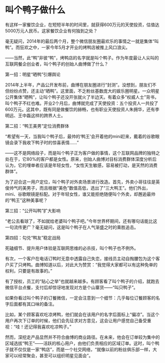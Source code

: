 # 叫个鸭子做什么

有这样一家餐饮企业，在短短半年的时间里，就获得600万元的天使投资，估值达5000万元人民币。这家餐饮企业有何独到之处？ 

毫无疑问，2014年的最后两个月，整个微信朋友圈最欢乐的事情之一就是集体“叫鸭”。而狂欢之中，一家今年5月才开业的烤鸭店被推上风口浪尖。 

——当然，此“鸭”非彼“鸭”，烤鸭店的名字就是叫个鸭子。作为年度最让人尖叫的互联网餐企创业者，叫个鸭子的创始人曲博做了什么？ 

第一招：明星“晒鸭”引爆舆论 

2014年上半年，产品公开发布前，曲博在朋友圈进行“封测”。没想到，朋友们不但纷纷点赞，还主动“晒鸭”。这里面，不乏粉丝基数庞大的娱乐圈明星。一众明星公开集体“晒鸭”，让叫个鸭子还没开张就火了半边天。有着众多“权威人士”背书，叫个鸭子不红也难。开业2个月后，曲博就完成了天使投资：五个投资人一共投了600万元。这其中，既有同是做餐饮的赫畅，也有职业天使投资人朱拥华，还有李明远、王中磊这样的跨界人士。 

第二招：“鸭王美男”定位消费群体 

“希望有一天，当我叫个鸭子后，最帅的‘鸭王’会开着他的mini赶来，戴着的谷歌眼镜会录下我收下鸭子时的惊喜表情……” 

——这不是网络段子，而是叫个鸭子正为客户做的事情，这个互联网品牌的独特之处在于，它80%的客户都是女性。原来，创始人曲博对目标消费群体深度分析后认为，它的埋单者应该是年轻女性，“女性天生敏感，容易被打动，是天然的消费群体”。 

为了迎合这一用户定位，叫个鸭子对外卖场景进行改造。首先，外卖小哥往往是英俊帅气的美男子，而且根据“美色”数值高低，选出了“三大鸭王”。他们外出，mini、谷歌眼镜是标配。对于年轻女性，谁又能拒绝随便叫个外卖，却邂逅最帅的“鸭王”这种美事呢？ 

第三招：“公开叫鸭”扩大影响 

“老公去看球了，不如就给老婆叫个鸭子吧。”今年世界杯期间，还有哪句话能比这一句流传更广？毫无疑问，这是叫个鸭子在人气渐盛之时的乘胜追击。 

第四招：勾兑“鸭友”稳定战局 

死磕细节、提升用户体验是互联网思维的必杀技，叫个鸭子也不例外。 

有次，一个客户在电话订鸭时无意中透露自己失恋，接线员主动自掏腰包为这个客户买了只烤鸭。曲博知道以后，对此大为赞赏：“我觉得大家都可以有这种免单的权利，只要是有故事的。” 

有了授权，员工的“贴心之举”也就越来越多。有顾客看了叫个鸭子的介绍，就跑去微信平台点餐，支付后却惊讶地发现对方是个山寨货——“叫只鸭子”。 

如果你看过叫个鸭子的订餐微信，一定会注意到一个细节：几乎每位订餐顾客的名字后面都有其口味的备注。 

比如，某个顾客喜欢吃凉烤鸭，他们就会在该用户的名字后面标上“偏凉”。当这个用户再次下订单的时候，他们会先征求对方意见，这会让用户感觉自己备受重视：“哇！还记得我喜欢吃凉鸭子。” 

然而，深挖走产品显然并不符合曲博的商业路径。在未来，他会在订单较为集中的区域选拔“鸭王”——活跃的核心用户，由他们负责相应的区域订单。这时，叫个鸭子就不仅仅是一家“鸭店”，而是一个社交网络，“就像以前的粉丝俱乐部一样，大家可以经常聚会，甚至可以组织明星见面会”。